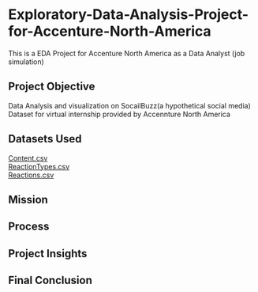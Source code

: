 # Exploratory-Data-Analysis-Project-for-Accenture-North-America
This is a EDA Project for Accenture North America as a Data Analyst (job simulation)
## Project Objective
Data Analysis and visualization on SocailBuzz(a hypothetical social media) Dataset for virtual internship provided by Accennture North America
## Datasets Used
<a href="https://github.com/shijubharathan1234/Exploratory-Data-Analysis-Project-for-Accenture-North-America/blob/main/Content.csv">Content.csv</a><br>
<a href="https://github.com/shijubharathan1234/Exploratory-Data-Analysis-Project-for-Accenture-North-America/blob/main/ReactionTypes.csv"> ReactionTypes.csv</a><br>
<a href="https://github.com/shijubharathan1234/Exploratory-Data-Analysis-Project-for-Accenture-North-America/blob/main/Reactions.csv"> Reactions.csv</a><br>
## Mission
## Process
## Project Insights
## Final Conclusion
